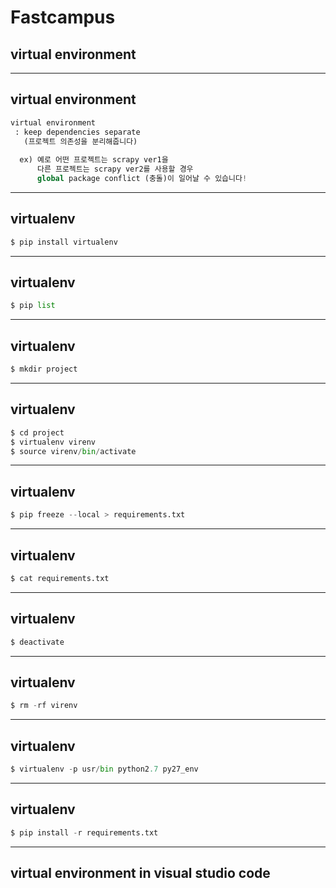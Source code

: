 # Fastcampus 
## virtual environment

---
## virtual environment

```python
virtual environment
 : keep dependencies separate
   (프로젝트 의존성을 분리해줍니다)
   
  ex) 예로 어떤 프로젝트는 scrapy ver1을
      다른 프로젝트는 scrapy ver2를 사용할 경우 
      global package conflict (충돌)이 일어날 수 있습니다!
```

---
## virtualenv

```python
$ pip install virtualenv
```

---
## virtualenv

```python
$ pip list
```

---
## virtualenv

```python
$ mkdir project
```

---
## virtualenv

```python
$ cd project
$ virtualenv virenv
$ source virenv/bin/activate
```

---
## virtualenv

```python
$ pip freeze --local > requirements.txt
```

---
## virtualenv

```python
$ cat requirements.txt
```

---
## virtualenv

```python
$ deactivate
```

---
## virtualenv

```python
$ rm -rf virenv
```

---
## virtualenv

```python
$ virtualenv -p usr/bin python2.7 py27_env
```

---
## virtualenv

```python
$ pip install -r requirements.txt
```

---
## virtual environment in visual studio code

```python

```










